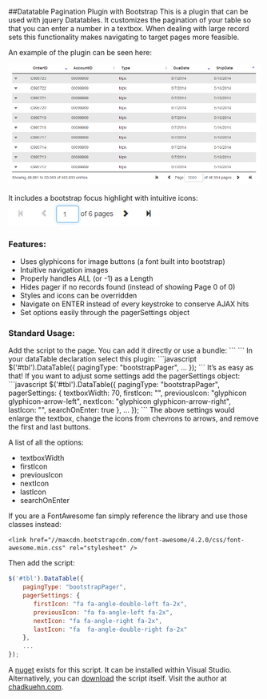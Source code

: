 ##Datatable Pagination Plugin with Bootstrap
This is a plugin that can be used with jquery Datatables.  It customizes the pagination of your table so that you can enter a number in a textbox.  When dealing with large record sets this functionality makes navigating to target pages more feasible.

An example of the plugin can be seen here:
<div><img src="/ReadME/screenshotC.png" alt="Full Datatable Screenshot" /></div>

<br />
It includes a bootstrap focus highlight with intuitive icons:
<br />
<div><img src="/ReadME/screenshotB.png" alt="Pager Screenshot" /></div>

<h3>Features:</h3>
<ul>
<li>Uses glyphicons for image buttons (a font built into bootstrap)</li>
<li>Intuitive navigation images</li>
<li>Properly handles  ALL (or -1) as a Length</li>
<li>Hides pager if no records found (instead of showing Page 0 of 0)</li>
<li>Styles and icons can be overridden</li>
<li>Navigate on ENTER instead of every keystroke to conserve AJAX hits</li>
<li>Set options easily through the pagerSettings object</li>
</ul>

<h3>Standard Usage:</h3>
Add the script to the page. You can add it directly or use a bundle:
```
<script type="text/javascript" src="~/Scripts/bootstrapPager.1.0.5.min.js"></script>
```
In your dataTable declaration select this plugin:
```javascript
$('#tbl').DataTable({
	pagingType: "bootstrapPager",
	...
});
```
It’s as easy as that! If you want to adjust some settings add the pagerSettings object:
```javascript
$('#tbl').DataTable({
	pagingType: "bootstrapPager",
	pagerSettings: {
		textboxWidth: 70,
        firstIcon: "",
        previousIcon: "glyphicon glyphicon-arrow-left",
        nextIcon: "glyphicon glyphicon-arrow-right",
        lastIcon: "",
		searchOnEnter: true
	},
	...
});
```
The above settings would enlarge the textbox, change the icons from chevrons to arrows, and remove the first and last buttons.

A list of all the options:
<ul>
<li>textboxWidth</li>
<li>firstIcon</li>
<li>previousIcon</li>
<li>nextIcon</li>
<li>lastIcon</li>
<li>searchOnEnter</li>
</ul>

If you are a FontAwesome fan simply reference the library and use those classes instead:

```
<link href="//maxcdn.bootstrapcdn.com/font-awesome/4.2.0/css/font-awesome.min.css" rel="stylesheet" />
```

Then add the script:
```javascript
$('#tbl').DataTable({
    pagingType: "bootstrapPager",
    pagerSettings: {
       firstIcon: "fa fa-angle-double-left fa-2x",
       previousIcon: "fa fa-angle-left fa-2x",
       nextIcon: "fa fa-angle-right fa-2x",
       lastIcon: "fa  fa-angle-double-right fa-2x"
    },
    ...
});
```

A <a href="https://www.nuget.org/packages/DatatablePaginateBoostrap/">nuget</a> exists for this script. It can be installed within Visual Studio.  Alternatively, you can <a href="/bootstrapPager.js?raw=true">download</a> the script itself.
Visit the author at <a href="http://chadkuehn.com">chadkuehn.com</a>.
